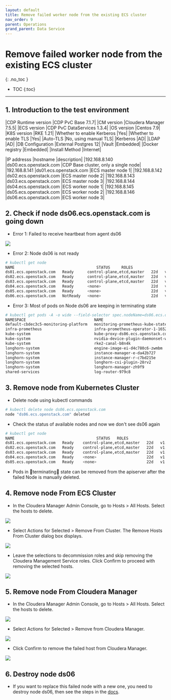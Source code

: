 ```yaml
---
layout: default
title: Remove failed worker node from the existing ECS cluster
nav_order: 9
parent: Operations
grand_parent: Data Service
---
```


# Remove failed worker node from the existing ECS cluster
{: .no_toc }

- TOC
{:toc}

---

## 1. Introduction to the test environment

|CDP Runtime version |CDP PvC Base 7.1.7|
|CM version |Cloudera Manager 7.5.5|
|ECS version |CDP PvC DataServices 1.3.4|
|OS version |Centos 7.9|
|K8S version |RKE 1.21|
|Whether to enable Kerberos |Yes|
|Whether to enable TLS |Yes|
|Auto-TLS |No, using manual TLS|
|Kerberos |AD|
|LDAP |AD|
|DB Configuration |External Postgres 12|
|Vault |Embedded|
|Docker registry |Embedded|
|Install Method |Internet|

|IP addresss |hostname |description|
|192.168.8.140	|ds00.ecs.openstack.com |CDP Base cluster, only a single node|
|192.168.8.141	|ds01.ecs.openstack.com |ECS master node 1|
|192.168.8.142	|ds02.ecs.openstack.com |ECS master node 2|
|192.168.8.143	|ds03.ecs.openstack.com |ECS master node 3|
|192.168.8.144	|ds04.ecs.openstack.com |ECS worker node 1|
|192.168.8.145	|ds05.ecs.openstack.com |ECS worker node 2|
|192.168.8.146	|ds06.ecs.openstack.com |ECS worker node 3|

## 2. Check if node ds06.ecs.openstack.com is going down

- Error 1: Failed to receive heartbeat from agent ds06

![](../../assets/images/ds/removenode01.png)

- Error 2: Node ds06 is not ready
```bash
# kubectl get node
NAME                                    STATUS     ROLES                       AGE   VERSION
ds01.ecs.openstack.com   Ready      control-plane,etcd,master   22d   v1.21.8+rke2r2
ds02.ecs.openstack.com   Ready      control-plane,etcd,master   22d   v1.21.8+rke2r2
ds03.ecs.openstack.com   Ready      control-plane,etcd,master   22d   v1.21.8+rke2r2
ds04.ecs.openstack.com   Ready      <none>                      22d   v1.21.8+rke2r2
ds05.ecs.openstack.com   Ready      <none>                      22d   v1.21.8+rke2r2
ds06.ecs.openstack.com   NotReady   <none>                      22d   v1.21.8+rke2r2
```
- Error 3: Most of pods on Node ds06  are keeping in terminating state
```bash
# kubectl get pods -A -o wide --field-selector spec.nodeName=ds06.ecs.openstack.com
NAMESPACE                              NAME                                                              READY   STATUS        RESTARTS   AGE    IP               NODE                                    NOMINATED NODE   READINESS GATES
default-cbdec3c5-monitoring-platform   monitoring-prometheus-kube-state-metrics-6ffcdcb5b4-ljgfq         2/2     Terminating   0          2d1h   10.42.4.27       ds06.ecs.openstack.com   <none>           <none>
infra-prometheus                       infra-prometheus-operator-1-1652500324-prometheus-node-expgjddh   1/1     Running       0          22d    192.168.8.146   ds06.ecs.openstack.com   <none>           <none>
kube-system                            kube-proxy-ds06.ecs.openstack.com                  1/1     Running       0          2d6h   192.168.8.146   ds06.ecs.openstack.com   <none>           <none>
kube-system                            nvidia-device-plugin-daemonset-wnq8p                              1/1     Running       0          22d    10.42.4.5        ds06.ecs.openstack.com   <none>           <none>
kube-system                            rke2-canal-b8n4k                                                  2/2     Running       0          22d    192.168.8.146   ds06.ecs.openstack.com   <none>           <none>
longhorn-system                        engine-image-ei-d4c780c6-zwmbm                                    1/1     Running       0          22d    10.42.4.4        ds06.ecs.openstack.com   <none>           <none>
longhorn-system                        instance-manager-e-da42b727                                       1/1     Terminating   0          2d2h   10.42.4.15       ds06.ecs.openstack.com   <none>           <none>
longhorn-system                        instance-manager-r-c7bd215e                                       1/1     Terminating   0          2d2h   10.42.4.16       ds06.ecs.openstack.com   <none>           <none>
longhorn-system                        longhorn-csi-plugin-28rv2                                         2/2     Running       0          22d    10.42.4.3        ds06.ecs.openstack.com   <none>           <none>
longhorn-system                        longhorn-manager-zh9f9                                            1/1     Running       0          22d    10.42.4.6        ds06.ecs.openstack.com   <none>           <none>
shared-services                        log-router-979c8                                                  2/2     Running       0          10d    10.42.4.2        ds06.ecs.openstack.com   <none>           <none>
```

## 3. Remove node from Kubernetes Cluster

- Delete node using kubectl commands
```bash
# kubectl delete node ds06.ecs.openstack.com
node "ds06.ecs.openstack.com" deleted
```
- Check the status of available nodes and now we don't see ds06 again
```bash
# kubectl get node
NAME                                    STATUS   ROLES                       AGE   VERSION
ds01.ecs.openstack.com   Ready    control-plane,etcd,master   22d   v1.21.8+rke2r2
ds02.ecs.openstack.com   Ready    control-plane,etcd,master   22d   v1.21.8+rke2r2
ds03.ecs.openstack.com   Ready    control-plane,etcd,master   22d   v1.21.8+rke2r2
ds04.ecs.openstack.com   Ready    <none>                      22d   v1.21.8+rke2r2
ds05.ecs.openstack.com   Ready    <none>                      22d   v1.21.8+rke2r2
```
- Pods in terminating state can be removed from the apiserver after the failed Node is manually deleted.


## 4. Remove node From ECS Cluster

- In the Cloudera Manager Admin Console, go to Hosts > All Hosts. Select the hosts to delete.

![](../../assets/images/ds/removenode02.png)

- Select Actions for Selected > Remove From Cluster. The Remove Hosts From Cluster dialog box displays.

![](../../assets/images/ds/removenode03.png)

- Leave the selections to decommission roles and skip removing the Cloudera Management Service roles. Click Confirm to proceed with removing the selected hosts.

![](../../assets/images/ds/removenode04.png)


## 5. Remove node From Cloudera Manager

- In the Cloudera Manager Admin Console, go to Hosts > All Hosts. Select the hosts to delete.

![](../../assets/images/ds/removenode05.png)

- Select Actions for Selected > Remove from Cloudera Manager.

![](../../assets/images/ds/removenode06.png)

- Click Confirm to remove the failed host from Cloudera Manager.

![](../../assets/images/ds/removenode07.png)


## 6. Destroy node ds06

- If you want to replace this failed node with a new one, you need to destroy node ds06, then see the steps in the [docs](https://fxu1024.github.io/docs/ds/addworknode/).

